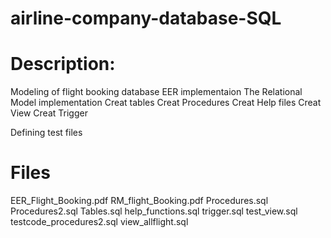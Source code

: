 # airline-company-database-SQL

# Description:
Modeling of flight booking database
EER implementaion
The Relational Model implementation 
Creat tables
Creat Procedures
Creat Help files
Creat View
Creat Trigger
 
Defining test files



# Files
EER_Flight_Booking.pdf
RM_flight_Booking.pdf
Procedures.sql
Procedures2.sql
Tables.sql
help_functions.sql
trigger.sql
test_view.sql
testcode_procedures2.sql
view_allflight.sql